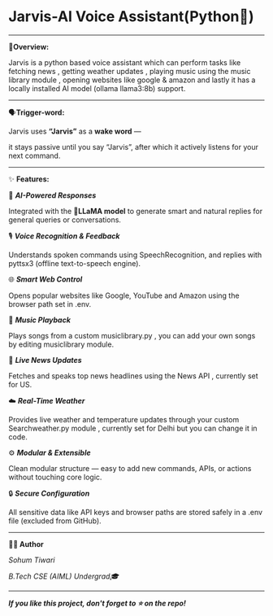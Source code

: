 # Jarvis-AI Voice Assistant(Python🐍)
---

🧩**Overview:**

Jarvis is a python based voice assistant which can perform tasks like fetching news , getting weather updates , playing music using the music library module , opening websites like google & amazon and lastly it has a locally installed AI model (ollama llama3:8b) support.

---

🗣️**Trigger-word:**

Jarvis uses **“Jarvis”** as a **wake word** —  

it stays passive until you say “Jarvis”, after which it actively listens for your next command.

---

✨ **Features:**

🧠 _**AI-Powered Responses**_

Integrated with the 🦙**LLaMA model** to generate smart and natural replies for general queries or conversations.

🎙️ _**Voice Recognition & Feedback**_

Understands spoken commands using SpeechRecognition, and replies with pyttsx3 (offline text-to-speech engine).

🌐 _**Smart Web Control**_

Opens popular websites like Google, YouTube and Amazon using the browser path set in .env.

🎵 _**Music Playback**_

Plays songs from a custom musiclibrary.py , you can add your own songs by editing musiclibrary module.

📰 _**Live News Updates**_

Fetches and speaks top news headlines using the News API , currently set for US.

☁️ _**Real-Time Weather**_

Provides live weather and temperature updates through your custom Searchweather.py module , currently set for Delhi but you can change it in code.

⚙️ _**Modular & Extensible**_

Clean modular structure — easy to add new commands, APIs, or actions without touching core logic.

🔒 _**Secure Configuration**_

All sensitive data like API keys and browser paths are stored safely in a .env file (excluded from GitHub).

---

**👨‍💻 Author**

_Sohum Tiwari_

 _B.Tech CSE (AIML) Undergrad🎓_ 

---

_**If you like this project, don't forget to ⭐ on the repo!**_


